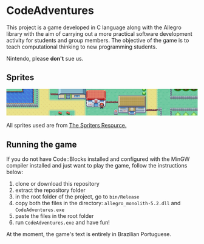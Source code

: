 # CodeAdventures

This project is a game developed in C language along with the Allegro library with the aim of carrying out a more practical software development activity for students and group members. The objective of the game is to teach computational thinking to new programming students.

Nintendo, please **don't** sue us.

## Sprites

![Alt text](readme_file_img.png)

All sprites used are from [The Spriters Resource.](https://www.spriters-resource.com/)

## Running the game

If you do not have Code::Blocks installed and configured with the MinGW compiler installed and just want to play the game, follow the instructions below:

1. clone or download this repository
2. extract the repository folder
3. in the root folder of the project, go to `bin/Release`
4. copy both the files in the directory: `allegro_monolith-5.2.dll` and `CodeAdventures.exe`
5. paste the files in the root folder
6. run `CodeAdventures.exe` and have fun!

At the moment, the game's text is entirely in Brazilian Portuguese.
